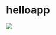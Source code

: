 # helloapp

![](http://www.techicy.com/wp-content/uploads/2015/07/Friendship-Day-HD-Images-Wallpapers-Free-Download-1.jpg)
